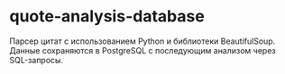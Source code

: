 # quote-analysis-database
Парсер цитат с использованием Python и библиотеки BeautifulSoup. Данные сохраняются в PostgreSQL с последующим анализом через SQL-запросы.
